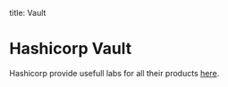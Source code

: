 title: Vault

# Hashicorp Vault

Hashicorp provide usefull labs for all their products [here](https://play.instruqt.com/hashicorp).


